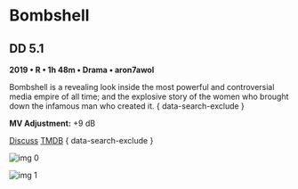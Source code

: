 # Bombshell

## DD 5.1

**2019 • R • 1h 48m • Drama • aron7awol**

Bombshell is a revealing look inside the most powerful and controversial media empire of all time; and the explosive story of the women who brought down the infamous man who created it.
{ data-search-exclude }

**MV Adjustment:** +9 dB

[Discuss](https://www.avsforum.com/threads/bass-eq-for-filtered-movies.2995212/post-59322616)  [TMDB](525661)
{ data-search-exclude }

![img 0](https://i.imgur.com/Ets3pII.jpg)

![img 1](https://i.imgur.com/Mxhyj7R.png)

